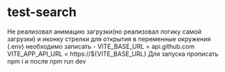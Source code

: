# test-search

Не реализовал анимацию загрузки(но реализовал логику самой загрузки) и иконку стрелки для открытия
в переменные окружения (.env) необходимо записать -
VITE_BASE_URL = api.github.com
VITE_APP_API_URL = https://${VITE_BASE_URL}
Для запуска прописать npm i и после npm run dev

